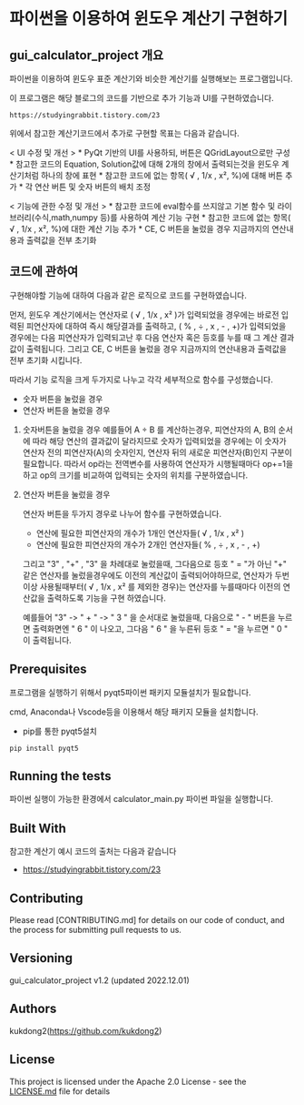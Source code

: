 # 파이썬을 이용하여 윈도우 계산기 구현하기

## gui_calculator_project 개요

파이썬을 이용하여 윈도우 표준 계산기와 비슷한 계산기를 실행해보는 프로그램입니다.

이 프로그램은 해당 블로그의 코드를 기반으로 추가 기능과 UI를 구현하였습니다.
``` 
https://studyingrabbit.tistory.com/23
``` 

위에서 참고한 계산기코드에서 추가로 구현할 목표는 다음과 같습니다.

< UI 수정 및 개선 >
    * PyQt 기반의 UI를 사용하되, 버튼은 QGridLayout으로만 구성
    * 참고한 코드의 Equation, Solution값에 대해 2개의 창에서 출력되는것을 윈도우 계산기처럼 하나의 창에 표현 
    * 참고한 코드에 없는 항목( √ , 1/x , x², %)에 대해 버튼 추가
    * 각 연산 버튼 및 숫자 버튼의 배치 조정

< 기능에 관한 수정 및 개선 >
    * 참고한 코드에 eval함수를 쓰지않고 기본 함수 및 라이브러리(수식,math,numpy 등)를 사용하여 계산 기능 구현
    * 참고한 코드에 없는 항목( √ , 1/x , x², %)에 대한 계산 기능 추가
    * CE, C 버튼을 눌렀을 경우 지금까지의 연산내용과 출력값을 전부 초기화


## 코드에 관하여

구현해야할 기능에 대하여 다음과 같은 로직으로 코드를 구현하였습니다.

먼저, 윈도우 계산기에서는 연산자로 ( √ , 1/x , x² )가 입력되었을 경우에는 바로전 입력된 피연산자에 대하여 즉시 해당결과를 출력하고, ( % , ÷ , x , - , +)가 입력되었을 경우에는 다음 피연산자가 입력되고난 후 다음 연산자 혹은 등호를 누를 때 그 계산 결과 값이 출력됩니다. 그리고 CE, C 버튼을 눌렀을 경우 지금까지의 연산내용과 출력값을 전부 초기화 시킵니다.

따라서 기능 로직을 크게 두가지로 나누고 각각 세부적으로 함수를 구성했습니다.

* 숫자 버튼을 눌렀을 경우
* 연산자 버튼을 눌렀을 경우

1. 숫자버튼을 눌렀을 경우
    예를들어 A ÷ B 를 계산하는경우, 피연산자의 A, B의 순서에 따라 해당 연산의 결과값이 달라지므로
    숫자가 입력되었을 경우에는 이 숫자가 연산자 전의 피연산자(A)의 숫자인지, 연산자 뒤의 새로운 피연산자(B)인지 구분이 필요합니다.
    따라서 op라는 전역변수를 사용하여 연산자가 시행될때마다 op+=1을 하고 op의 크기를 비교하여 입력되는 숫자의 위치를 구분하였습니다.

2. 연산자 버튼을 눌렀을 경우

    연산자 버튼을 두가지 경우로 나누어 함수를 구현하였습니다.
    
    * 연산에 필요한 피연산자의 개수가 1개인 연산자들( √ , 1/x , x² )
    * 연산에 필요한 피연산자의 개수가 2개인 연산자들( % , ÷ , x , - , +)

    그리고 "3" , "+" , "3" 을 차례대로 눌렀을때, 그다음으로 등호 " = "가 아닌 "+" 같은 연산자를 눌렀을경우에도 이전의 계산값이 출력되어야하므로,
    연산자가 두번이상 사용될때부터( √ , 1/x , x² 를 제외한 경우)는 연산자를 누를때마다 이전의 연산값을 출력하도록 기능을 구현 하였습니다.

    예를들어 "3" -> " + " -> " 3 " 을 순서대로 눌렀을때, 다음으로 " -  " 버튼을 누르면 출력화면엔 " 6 " 이 나오고, 그다음 " 6 " 을 누른뒤 등호 " = "을 누르면 " 0 " 이 출력됩니다.

## Prerequisites

프로그램을 실행하기 위해서 pyqt5파이썬 패키지 모듈설치가 필요합니다.

cmd, Anaconda나 Vscode등을 이용해서 해당 패키지 모듈을 설치합니다. 

* pip를 통한 pyqt5설치
``` 
pip install pyqt5
```

## Running the tests

파이썬 실행이 가능한 환경에서 calculator_main.py 파이썬 파일을 실행합니다.


## Built With

참고한 계산기 예시 코드의 출처는 다음과 같습니다
* https://studyingrabbit.tistory.com/23

## Contributing

Please read [CONTRIBUTING.md] for details on our code of conduct, and the process for submitting pull requests to us.

## Versioning

gui_calculator_project v1.2 (updated 2022.12.01)

## Authors

kukdong2(https://github.com/kukdong2)

## License

This project is licensed under the Apache 2.0 License - see the [LICENSE.md](LICENSE.md) file for details
